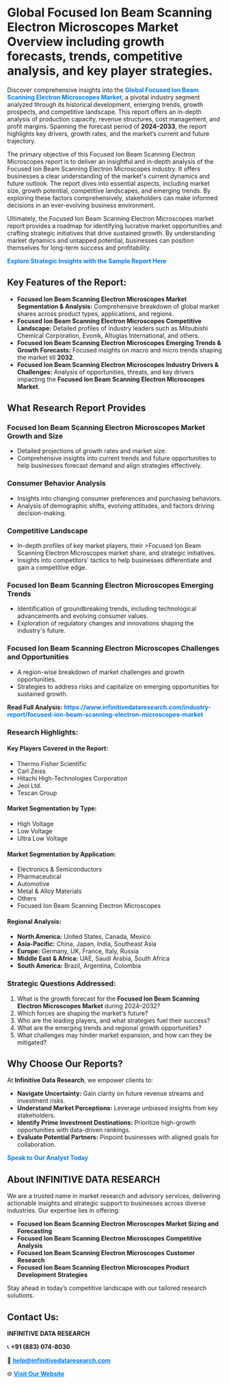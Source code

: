 <h1>Global Focused Ion Beam Scanning Electron Microscopes Market Overview including growth forecasts, trends, competitive analysis, and key player strategies.</h1>
<p>
Discover comprehensive insights into the 
<a href="https://www.infinitivedataresearch.com/industry-report/focused-ion-beam-scanning-electron-microscopes-market" rel="dofollow" style="color: #007BFF; text-decoration: none;"><strong>Global Focused Ion Beam Scanning Electron Microscopes Market</strong></a>, a pivotal industry segment analyzed through its historical development, emerging trends, growth prospects, and competitive landscape. This report offers an in-depth analysis of production capacity, revenue structures, cost management, and profit margins. Spanning the forecast period of <strong>2024–2033</strong>, the report highlights key drivers, growth rates, and the market’s current and future trajectory.
</p>
<p>
The primary objective of this Focused Ion Beam Scanning Electron Microscopes report is to deliver an insightful and in-depth analysis of the Focused Ion Beam Scanning Electron Microscopes industry. It offers businesses a clear understanding of the market's current dynamics and future outlook. The report dives into essential aspects, including market size, growth potential, competitive landscapes, and emerging trends. By exploring these factors comprehensively, stakeholders can make informed decisions in an ever-evolving business environment.
</p>
<p>
Ultimately, the Focused Ion Beam Scanning Electron Microscopes market report provides a roadmap for identifying lucrative market opportunities and crafting strategic initiatives that drive sustained growth. By understanding market dynamics and untapped potential, businesses can position themselves for long-term success and profitability.
</p>
<p>
<a href="https://www.infinitivedataresearch.com/request-sample/reportId=102668" style="color: #007BFF; text-decoration: none;"><strong>Explore Strategic Insights with the Sample Report Here</strong></a>
</p>

<h2>Key Features of the Report:</h2>
<ul>
<li><strong>Focused Ion Beam Scanning Electron Microscopes Market Segmentation & Analysis:</strong> Comprehensive breakdown of global market shares across product types, applications, and regions.</li>
<li><strong>Focused Ion Beam Scanning Electron Microscopes Competitive Landscape:</strong> Detailed profiles of industry leaders such as Mitsubishi Chemical Corporation, Evonik, Altuglas International, and others.</li>
<li><strong>Focused Ion Beam Scanning Electron Microscopes Emerging Trends & Growth Forecasts:</strong> Focused insights on macro and micro trends shaping the market till <strong>2032</strong>.</li>
<li><strong>Focused Ion Beam Scanning Electron Microscopes Industry Drivers & Challenges:</strong> Analysis of opportunities, threats, and key drivers impacting the <strong>Focused Ion Beam Scanning Electron Microscopes Market</strong>.</li>
</ul>

<h2>What Research Report Provides</h2>
<h3>Focused Ion Beam Scanning Electron Microscopes Market Growth and Size</h3>
<ul>
<li>Detailed projections of growth rates and market size.</li>
<li>Comprehensive insights into current trends and future opportunities to help businesses forecast demand and align strategies effectively.</li>
</ul>

<h3>Consumer Behavior Analysis</h3>
<ul>
<li>Insights into changing consumer preferences and purchasing behaviors.</li>
<li>Analysis of demographic shifts, evolving attitudes, and factors driving decision-making.</li>
</ul>

<h3>Competitive Landscape</h3>
<ul>
<li>In-depth profiles of key market players, their >Focused Ion Beam Scanning Electron Microscopes market share, and strategic initiatives.</li>
<li>Insights into competitors' tactics to help businesses differentiate and gain a competitive edge.</li>
</ul>

<h3>Focused Ion Beam Scanning Electron Microscopes Emerging Trends</h3>
<ul>
<li>Identification of groundbreaking trends, including technological advancements and evolving consumer values.</li>
<li>Exploration of regulatory changes and innovations shaping the industry's future.</li>
</ul>

<h3>Focused Ion Beam Scanning Electron Microscopes Challenges and Opportunities</h3>
<ul>
<li>A region-wise breakdown of market challenges and growth opportunities.</li>
<li>Strategies to address risks and capitalize on emerging opportunities for sustained growth.</li>
</ul>
<p><strong>Read Full Analysis:</strong> <a href="https://www.infinitivedataresearch.com/industry-report/focused-ion-beam-scanning-electron-microscopes-market" rel="dofollow" style="color: #007BFF; text-decoration: none;"><strong>https://www.infinitivedataresearch.com/industry-report/focused-ion-beam-scanning-electron-microscopes-market</strong></a></p>
<h3>Research Highlights:</h3>
<h4>Key Players Covered in the Report:</h4>
<ul><li>Thermo Fisher Scientific</li><li>Carl Zeiss</li><li>Hitachi High-Technologies Corporation</li><li>Jeol Ltd.</li><li>Tescan Group</li></ul>
<h4>Market Segmentation by Type:</h4>
<ul><li>High Voltage</li><li>Low Voltage</li><li>Ultra Low Voltage</li></ul>
<h4>Market Segmentation by Application:</h4>
<ul><li>Electronics &amp; Semiconductors</li><li>Pharmaceutical</li><li>Automotive</li><li>Metal &amp; Alloy Materials</li><li>Others</li><li>Focused Ion Beam Scanning Electron Microscopes</li></ul>

<h4>Regional Analysis:</h4>
<ul>
<li><strong>North America:</strong> United States, Canada, Mexico</li>
<li><strong>Asia-Pacific:</strong> China, Japan, India, Southeast Asia</li>
<li><strong>Europe:</strong> Germany, UK, France, Italy, Russia</li>
<li><strong>Middle East & Africa:</strong> UAE, Saudi Arabia, South Africa</li>
<li><strong>South America:</strong> Brazil, Argentina, Colombia</li>
</ul>

<h3>Strategic Questions Addressed:</h3>
<ol>
<li>What is the growth forecast for the <strong>Focused Ion Beam Scanning Electron Microscopes Market</strong> during 2024–2032?</li>
<li>Which forces are shaping the market's future?</li>
<li>Who are the leading players, and what strategies fuel their success?</li>
<li>What are the emerging trends and regional growth opportunities?</li>
<li>What challenges may hinder market expansion, and how can they be mitigated?</li>
</ol>

<h2>Why Choose Our Reports?</h2>
<p>At <strong>Infinitive Data Research</strong>, we empower clients to:</p>
<ul>
<li><strong>Navigate Uncertainty:</strong> Gain clarity on future revenue streams and investment risks.</li>
<li><strong>Understand Market Perceptions:</strong> Leverage unbiased insights from key stakeholders.</li>
<li><strong>Identify Prime Investment Destinations:</strong> Prioritize high-growth opportunities with data-driven rankings.</li>
<li><strong>Evaluate Potential Partners:</strong> Pinpoint businesses with aligned goals for collaboration.</li>
</ul>
<p><a href="https://www.infinitivedataresearch.com/industry-report/focused-ion-beam-scanning-electron-microscopes-market" rel="dofollow" style="color: #007BFF; text-decoration: none;"><strong>Speak to Our Analyst Today</strong></a></p>

<h2>About INFINITIVE DATA RESEARCH</h2>
<p>We are a trusted name in market research and advisory services, delivering actionable insights and strategic support to businesses across diverse industries. Our expertise lies in offering:</p>
<ul>
<li><strong>Focused Ion Beam Scanning Electron Microscopes Market Sizing and Forecasting</strong></li>
<li><strong>Focused Ion Beam Scanning Electron Microscopes Competitive Analysis</strong></li>
<li><strong>Focused Ion Beam Scanning Electron Microscopes Customer Research</strong></li>
<li><strong>Focused Ion Beam Scanning Electron Microscopes Product Development Strategies</strong></li>
</ul>
<p>Stay ahead in today’s competitive landscape with our tailored research solutions.</p>

<h2>Contact Us:</h2>
<p><strong>INFINITIVE DATA RESEARCH</strong></p>
<p>📞 <strong>+91 (883) 074-8030</strong></p>
<p>📧 <strong><a href="mailto:help@infinitivedataresearch.com" style="color: #007BFF;">help@infinitivedataresearch.com</a></strong></p>
<p>🌐 <strong><a href="https://www.infinitivedataresearch.com" rel="dofollow" style="color: #007BFF;">Visit Our Website</a></strong></p>